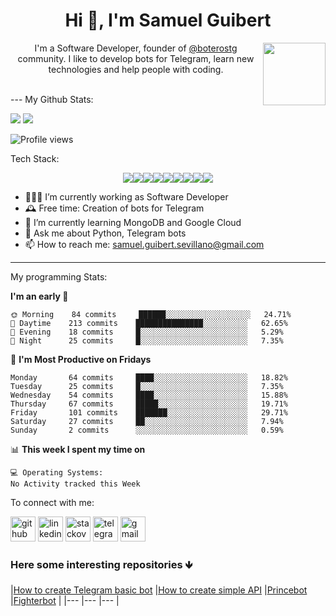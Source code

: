  
<h1 align="center">Hi 👋, I'm Samuel Guibert</h1>
<img align='right' src='https://user-images.githubusercontent.com/5713670/87202985-820dcb80-c2b6-11ea-9f56-7ec461c497c3.gif' width='100'>

<p align="center">I'm a Software Developer, founder of <a href="https://github.com/boterostg">@boterostg</a> community. I like to develop bots for Telegram, learn new technologies and help people with coding.</p>

</br>
---
My Github Stats: 
<br>
  <p align = "left">
    <img src="https://github-readme-stats.vercel.app/api?username=batichico&show_icons=true&theme=radical&line_height=27"> 
    <img src="https://github-readme-stats.vercel.app/api/top-langs/?username=batichico&hide=css,html&theme=tokyonight">
  </p>
 
![Profile views](https://gpvc.arturio.dev/batichico)  

Tech Stack: 

<p align = "center">
<img src="https://img.shields.io/badge/python%20-%2314354C.svg?&style=for-the-badge&logo=python&logoColor=white"/><img src="https://img.shields.io/badge/unit_test%20-%23F05033.svg?&style=for-the-badge&logo=unit_test&logoColor=white"/><img src="https://img.shields.io/badge/postgresql%20-%2314354C.svg?&style=for-the-badge&logo=postgresql&logoColor=white"/><img src="https://img.shields.io/badge/-Javascript-yellow?style=for-the-badge&logo=javascript"/><img src="https://img.shields.io/badge/git%20-%23F05033.svg?&style=for-the-badge&logo=git&logoColor=white"/><img src="https://img.shields.io/badge/-Java-red?style=for-the-badge&logo=java&color=007396"/><img src="https://img.shields.io/badge/-PHP-red?style=for-the-badge&logo=PHP&color=777BB4&logoColor=white"/><img src="https://img.shields.io/badge/-docker-red?style=for-the-badge&logo=docker&color=2496ed&logoColor=white"/><img src="https://img.shields.io/badge/-And_more...-red?style=for-the-badge&color=5757B0"/>
</p>

-  👨🏽‍💻 I’m currently working as Software Developer
- 🕰 Free time: Creation of bots for Telegram 
- 🌱 I’m currently learning MongoDB and Google Cloud
- 💬 Ask me about Python, Telegram bots 
- 📫 How to reach me: samuel.guibert.sevillano@gmail.com 

---

My programming Stats:

**I'm an early 🐤** 

```text
🌞 Morning    84 commits     ██████░░░░░░░░░░░░░░░░░░░   24.71% 
🌆 Daytime    213 commits    ███████████████░░░░░░░░░░   62.65% 
🌃 Evening    18 commits     █░░░░░░░░░░░░░░░░░░░░░░░░   5.29% 
🌙 Night      25 commits     █░░░░░░░░░░░░░░░░░░░░░░░░   7.35%

```
📅 **I'm Most Productive on Fridays** 

```text
Monday       64 commits     ████░░░░░░░░░░░░░░░░░░░░░   18.82% 
Tuesday      25 commits     █░░░░░░░░░░░░░░░░░░░░░░░░   7.35% 
Wednesday    54 commits     ████░░░░░░░░░░░░░░░░░░░░░   15.88% 
Thursday     67 commits     █████░░░░░░░░░░░░░░░░░░░░   19.71% 
Friday       101 commits    ███████░░░░░░░░░░░░░░░░░░   29.71% 
Saturday     27 commits     ██░░░░░░░░░░░░░░░░░░░░░░░   7.94% 
Sunday       2 commits      ░░░░░░░░░░░░░░░░░░░░░░░░░   0.59%

```


📊 **This week I spent my time on** 

```text
💻 Operating Systems: 
No Activity tracked this Week

```



To connect with me:

[<img 
src='https://www.vectorlogo.zone/logos/github/github-icon.svg' alt='github' height='40'>](https://github.com/batichico)  [<img src='https://www.vectorlogo.zone/logos/linkedin/linkedin-tile.svg' alt='linkedin' height='40'>](https://www.linkedin.com/in/samuel-guibert/) [<img src='https://www.vectorlogo.zone/logos/stackoverflow/stackoverflow-icon.svg' alt='stackoverflow' height='40'>](https://stackoverflow.com/users/8728069)  [<img src='https://www.vectorlogo.zone/logos/telegram/telegram-tile.svg' alt='telegram' height='40'>](https://t.me/batichico) [<img src='https://www.vectorlogo.zone/logos/gmail/gmail-icon.svg' alt='gmail' height='40'>](mailto:samuel.guibert.sevillano@gmail.com)



### Here some interesting repositories 🡻
|[How to create Telegram basic bot](https://github.com/batichico/botBasicoGlitch) |[How to create simple API](https://github.com/batichico/praticeHugAPI) |[Princebot](https://github.com/batichico/princebot) |[Fighterbot](https://github.com/batichico/fighterbot) |
|--- |--- |--- |


